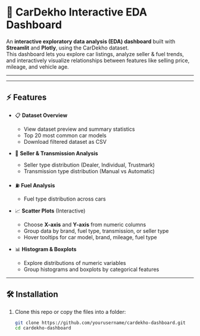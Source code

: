 # 🚗 CarDekho Interactive EDA Dashboard

An **interactive exploratory data analysis (EDA) dashboard** built with **Streamlit** and **Plotly**, using the CarDekho dataset.  
This dashboard lets you explore car listings, analyze seller & fuel trends, and interactively visualize relationships between features like selling price, mileage, and vehicle age.

---

---

## ⚡ Features
- 📋 **Dataset Overview**  
  - View dataset preview and summary statistics  
  - Top 20 most common car models  
  - Download filtered dataset as CSV  

- 👥 **Seller & Transmission Analysis**  
  - Seller type distribution (Dealer, Individual, Trustmark)  
  - Transmission type distribution (Manual vs Automatic)  

- ⛽ **Fuel Analysis**  
  - Fuel type distribution across cars  

- 📈 **Scatter Plots** (Interactive)  
  - Choose **X-axis** and **Y-axis** from numeric columns  
  - Group data by brand, fuel type, transmission, or seller type  
  - Hover tooltips for car model, brand, mileage, fuel type  

- 📊 **Histogram & Boxplots**  
  - Explore distributions of numeric variables  
  - Group histograms and boxplots by categorical features  

---

## 🛠️ Installation

1. Clone this repo or copy the files into a folder:
   ```bash
   git clone https://github.com/yourusername/cardekho-dashboard.git
   cd cardekho-dashboard

